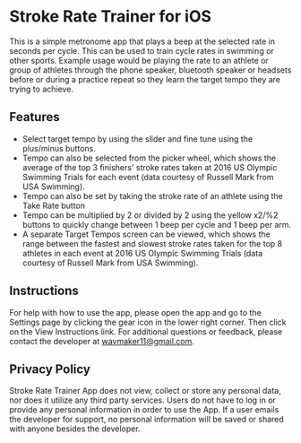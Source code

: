 # Stroke Rate Trainer for iOS
This is a simple metronome app that plays a beep at the selected rate in seconds per cycle. 
This can be used to train cycle rates in swimming or other sports. 
Example usage would be playing the rate to an athlete or group of athletes through the phone speaker, bluetooth speaker or headsets before or during a practice repeat so they learn the target tempo they are trying to achieve.

## Features
- Select target tempo by using the slider and fine tune using the plus/minus buttons.
- Tempo can also be selected from the picker wheel, which shows the average of the top 3 finishers' stroke rates taken at 2016 US Olympic Swimming Trials for each event (data courtesy of Russell Mark from USA Swimming).
- Tempo can also be set by taking the stroke rate of an athlete using the Take Rate button
- Tempo can be multiplied by 2 or divided by 2 using the yellow x2/%2 buttons to quickly change between 1 beep per cycle and 1 beep per arm.
- A separate Target Tempos screen can be viewed, which shows the range between the fastest and slowest stroke rates taken for the top 8 athletes in each event at 2016 US Olympic Swimming Trials (data courtesy of Russell Mark from USA Swimming).

## Instructions
For help with how to use the app, please open the app and go to the Settings page by clicking the gear icon in the lower right corner. Then click on the View Instructions link. For additional questions or feedback, please contact the developer at wavmaker11@gmail.com.

## Privacy Policy
Stroke Rate Trainer App does not view, collect or store any personal data, nor does it utilize any third party services. 
Users do not have to log in or provide any personal information in order to use the App. 
If a user emails the developer for support, no personal information will be saved or shared with anyone besides the developer.
